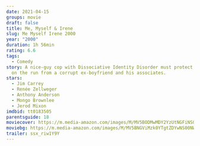 ```yaml
---
date: 2021-04-15
groups: movie
draft: false
title: Me, Myself & Irene
slug: Me Myself Irene 2000
year: "2000"
duration: 1h 56min
rating: 6.6
tags:
  - Comedy
story: A nice-guy cop with Dissociative Identity Disorder must protect a woman
  on the run from a corrupt ex-boyfriend and his associates.
stars:
  - Jim Carrey
  - Renée Zellweger
  - Anthony Anderson
  - Mongo Brownlee
  - Jerod Mixon
imdbid: tt0183505
parentsguide: 18
moviecover: https://m.media-amazon.com/images/M/MV5BODMwMDY2YzUtNGFiNS00NDA1LWI4YzMtYzVmM2RlZTk3NGVlXkEyXkFqcGdeQXVyMTQxNzMzNDI@._V1_FMjpg_UX510_.jpg
moviebg: https://m.media-amazon.com/images/M/MV5BNGViMzk0YTgtZDYwNS00NWUzLTgyNWQtMDAyZGUwZTBjZWM4XkEyXkFqcGdeQXVyMDU5NDcxNw@@._V1_FMjpg_UX851_.jpg
trailer: ssx_riw1Y9Y
---
```

